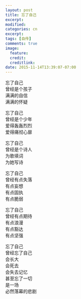 ```yaml
---
layout: post
title: 忘了自己
excerpt:
modified:
categories: cn
excerpt:
tags: [自传]
comments: true
image:
  feature: 
  credit: 
  creditlink:
date: 2015-11-14T13:39:07-07:00
---
```


忘了自己  
曾经是个孩子  
满满的自信  
满满的怀疑  

忘了自己  
曾经是个少年  
爱得轰轰烈烈  
爱得痛彻心扉

忘了自己  
曾经是个诗人  
为歌填词  
为她写诗  

忘了自己  
曾经有点失落  
有点妄想  
有点固执  
有点脆弱  

忘了自己  
曾经有点期待  
有点浪漫  
有点豁达  
有点坚强

忘了自己  
曾经忘了自己  
会长大  
会死去  
会失去记忆  
甚至忘了一切  
是一场  
必然落幕的悲剧






